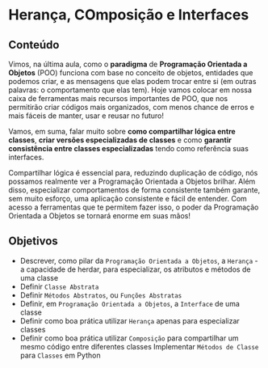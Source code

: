# Herança, COmposição e Interfaces
## Conteúdo
Vimos, na última aula, como o **paradigma** de **Programação Orientada a Objetos** (POO) funciona com base no conceito de objetos, entidades que podemos criar, e as mensagens que elas podem trocar entre si (em outras palavras: o comportamento que elas tem). Hoje vamos colocar em nossa caixa de ferramentas mais recursos importantes de POO, que nos permitirão criar códigos mais organizados, com menos chance de erros e mais fáceis de manter, usar e reusar no futuro!

Vamos, em suma, falar muito sobre **como compartilhar lógica entre classes**, **criar versões especializadas de classes** e como **garantir consistência entre classes especializadas** tendo como referência suas interfaces.

Compartilhar lógica é essencial para, reduzindo duplicação de código, nós possamos realmente ver a Programação Orientada a Objetos brilhar. Além disso, especializar comportamentos de forma consistente também garante, sem muito esforço, uma aplicação consistente e fácil de entender. Com acesso a ferramentas que te permitem fazer isso, o poder da Programação Orientada a Objetos se tornará enorme em suas mãos!
## Objetivos
- Descrever, como pilar da `Programação Orientada a Objetos`, a `Herança` - a capacidade de herdar, para especializar, os atributos e métodos de uma classe
- Definir `Classe Abstrata`
- Definir `Métodos Abstratos`, ou `Funções Abstratas`
- Definir, em `Programação Orientada a Objetos`, a `Interface` de uma classe
- Definir como boa prática utilizar `Herança` apenas para especializar classes
- Definir como boa prática utilizar `Composição` para compartilhar um mesmo código entre diferentes classes
Implementar `Métodos de Classe` para `Classes` em Python
